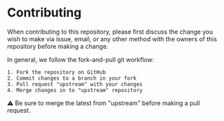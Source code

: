 
# Contributing

When contributing to this repository, please first discuss the change you wish to make via issue, email, or any other method with the owners of this repository before making a change.

In general, we follow the fork-and-pull git workflow:

    1. Fork the repository on GitHub
    2. Commit changes to a branch in your fork
    3. Pull request "upstream" with your changes
    4. Merge changes in to "upstream" repository

:warning: Be sure to merge the latest from "upstream" before making a pull request.
